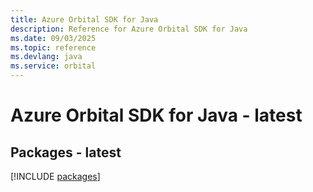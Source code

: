 ```yaml
---
title: Azure Orbital SDK for Java
description: Reference for Azure Orbital SDK for Java
ms.date: 09/03/2025
ms.topic: reference
ms.devlang: java
ms.service: orbital
---
```

# Azure Orbital SDK for Java - latest
## Packages - latest
[!INCLUDE [packages](orbital-index.md)]